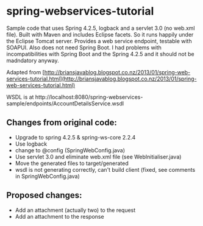 spring-webservices-tutorial
==

Sample code that uses Spring 4.2.5, logback and a servlet 3.0 (no web.xml file). Built with Maven and includes Eclipse facets.
So it runs happily under the Eclipse Tomcat server.
Provides a web service endpoint, testable with SOAPUI.
Also does not need Spring Boot. I had problems with incompatibilities with Spring Boot and the Spring 4.2.5 and it should not be madndatory anyway.

Adapted from [http://briansjavablog.blogspot.co.nz/2013/01/spring-web-services-tutorial.html](http://briansjavablog.blogspot.co.nz/2013/01/spring-web-services-tutorial.html)

WSDL is at http://localhost:8080/spring-webservices-sample/endpoints/AccountDetailsService.wsdl

Changes from original code:
--

 * Upgrade to spring 4.2.5 & spring-ws-core 2.2.4
 * Use logback
 * change to @config (SpringWebConfig.java)
 * Use servlet 3.0 and eliminate web.xml file (see WebInitialiser.java)
 * Move the generated files to target/generated
 * wsdl is not generating correctly, can't build client (fixed, see comments in SpringWebConfig.java)
 
Proposed changes:
--
 * Add an attachment (actually two) to the request
 * Add an attachment to the response
  